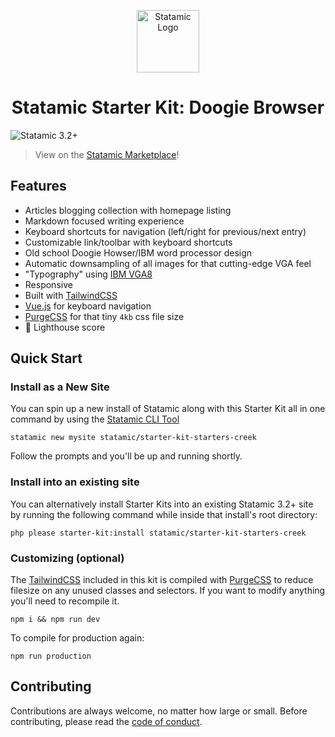 <!-- statamic:hide --><p align="center"><img src="https://statamic.com/assets/branding/Statamic-Logo-Rad.png" width="100" alt="Statamic Logo" /></p>
<h1 align="center">
  Statamic Starter Kit: Doogie Browser
</h1>

![Statamic 3.2+](https://img.shields.io/badge/Statamic-3.2+-FF269E?style=for-the-badge&link=https://statamic.com)

> View on the [Statamic Marketplace](https://statamic.com/starter-kits/statamic/doogie-browser)!
<!-- /statamic:hide -->

## Features
- Articles blogging collection with homepage listing
- Markdown focused writing experience
- Keyboard shortcuts for navigation (left/right for previous/next entry)
- Customizable link/toolbar with keyboard shortcuts
- Old school Doogie Howser/IBM word processor design
- Automatic downsampling of all images for that cutting-edge VGA feel
- "Typography" using [IBM VGA8](https://int10h.org/oldschool-pc-fonts/fontlist/#ibmvgamcga)
- Responsive
- Built with [TailwindCSS](https://tailwindcss.com)
- [Vue.js](https://github.com/vuejs/vue) for keyboard navigation
- [PurgeCSS](https://purgecss.com/) for that tiny `4kb` css file size
- :100: Lighthouse score


## Quick Start

### Install as a New Site
You can spin up a new install of Statamic along with this Starter Kit all in one command by using the [Statamic CLI Tool](https://github.com/statamic/cli)

```
statamic new mysite statamic/starter-kit-starters-creek
```

Follow the prompts and you'll be up and running shortly.

### Install into an existing site
You can alternatively install Starter Kits into an existing Statamic 3.2+ site by running the following command while inside that install's root directory:

```
php please starter-kit:install statamic/starter-kit-starters-creek
```


### Customizing (optional)

The [TailwindCSS](https://tailwindcss.com/) included in this kit is compiled with [PurgeCSS](https://purgecss.com/) to reduce filesize on any unused classes and selectors. If you want to modify anything you'll need to recompile it.

```
npm i && npm run dev
```

To compile for production again:

```
npm run production
```

## Contributing

Contributions are always welcome, no matter how large or small. Before contributing, please read the [code of conduct](https://github.com/statamic/cms/wiki/Code-of-Conduct).
